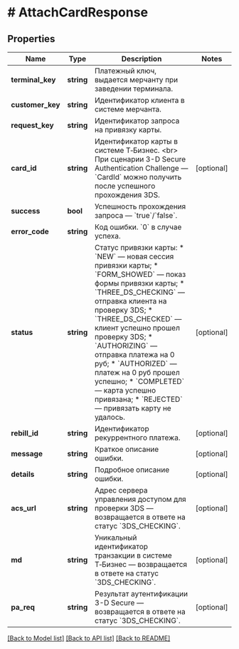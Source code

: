 # # AttachCardResponse

## Properties

Name | Type | Description | Notes
------------ | ------------- | ------------- | -------------
**terminal_key** | **string** | Платежный ключ, выдается мерчанту при заведении терминала. |
**customer_key** | **string** | Идентификатор клиента в системе мерчанта. |
**request_key** | **string** | Идентификатор запроса на привязку карты. |
**card_id** | **string** | Идентификатор карты в системе Т‑Бизнес. &lt;br&gt; При сценарии 3-D Secure Authentication Challenge — &#x60;CardId&#x60; можно получить после успешного прохождения 3DS. | [optional]
**success** | **bool** | Успешность прохождения запроса — &#x60;true&#x60;/&#x60;false&#x60;. |
**error_code** | **string** | Код ошибки. &#x60;0&#x60; в случае успеха. |
**status** | **string** | Статус привязки карты: * &#x60;NEW&#x60; — новая сессия привязки карты; * &#x60;FORM_SHOWED&#x60; — показ формы привязки карты; * &#x60;THREE_DS_CHECKING&#x60; — отправка клиента на проверку 3DS; * &#x60;THREE_DS_CHECKED&#x60; — клиент успешно прошел проверку 3DS; * &#x60;AUTHORIZING&#x60; — отправка платежа на 0 руб; * &#x60;AUTHORIZED&#x60; — платеж на 0 руб прошел успешно; * &#x60;COMPLETED&#x60; — карта успешно привязана; * &#x60;REJECTED&#x60; — привязать карту не удалось. | [optional]
**rebill_id** | **string** | Идентификатор рекуррентного платежа. | [optional]
**message** | **string** | Краткое описание ошибки. | [optional]
**details** | **string** | Подробное описание ошибки. | [optional]
**acs_url** | **string** | Адрес сервера управления доступом для проверки 3DS — возвращается в ответе на статус &#x60;3DS_CHECKING&#x60;. | [optional]
**md** | **string** | Уникальный идентификатор транзакции в системе Т‑Бизнес — возвращается в ответе на статус &#x60;3DS_CHECKING&#x60;. | [optional]
**pa_req** | **string** | Результат аутентификации 3-D Secure — возвращается в ответе на статус &#x60;3DS_CHECKING&#x60;. | [optional]

[[Back to Model list]](../../README.md#models) [[Back to API list]](../../README.md#endpoints) [[Back to README]](../../README.md)
